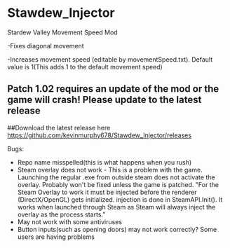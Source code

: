 # Stawdew_Injector
Stardew  Valley Movement Speed Mod

-Fixes diagonal movement

-Increases movement speed (editable by movementSpeed.txt). Default value is 1(This adds 1 to the default movement speed)

## Patch 1.02 requires an update of the mod or the game will crash! Please update to the latest release
##Download the latest release here https://github.com/kevinmurphy678/Stawdew_Injector/releases 

Bugs:

* Repo name misspelled(this is what happens when you rush)
* Steam overlay does not work - This is a problem with the game. Launching the regular .exe from outside steam does not activate the overlay. Probably won't be fixed unless the game is patched. "For the Steam Overlay to work it must be injected before the renderer (DirectX/OpenGL) gets initialized. injection is done in SteamAPI.Init(). It works when launched through Steam as Steam will always inject the overlay as the process starts."
* May not work with some antiviruses
* Button inputs(such as opening doors) may not work correctly? Some users are having problems
